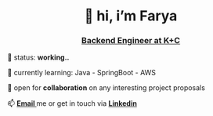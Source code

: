 <h1 align="center"> 👋 hi, i’m Farya </h1>
<h3 align="center"> <a href="https://makers.tech/">Backend Engineer at K+C</a> </h3>
<p> 👀 status: <strong> working.. </strong> </p>
<p> 🌱 currently learning: Java - SpringBoot - AWS<strong> </strong></p>
<p> 💞️ open for <strong>collaboration</strong> on any interesting project proposals </p>
<p> 📫 <strong><a href="mailto:farya.hsn@gmail.com">Email </a></strong> me or get in touch via <a href="https://www.linkedin.com/in/farya-hussain-a40148bb/"><strong>Linkedin</a></strong></p>

<!---


Xfarya/Xfarya is a ✨ special ✨ repository because its `README.md` (this file) appears on your GitHub profile.
You can click the Preview link to take a look at your changes.
--->

